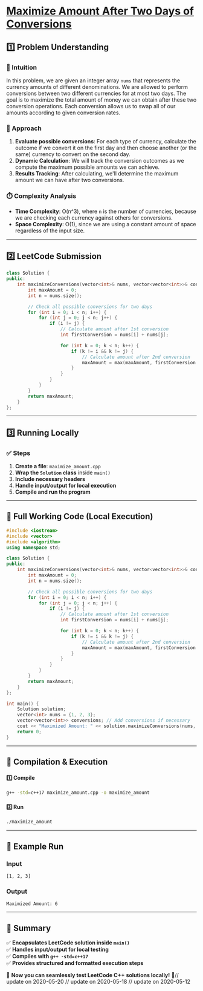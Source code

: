 # **[Maximize Amount After Two Days of Conversions](https://leetcode.com/problems/maximize-amount-after-two-days-of-conversions/description/)**  

## **1️⃣ Problem Understanding**  
### **📌 Intuition**  
In this problem, we are given an integer array `nums` that represents the currency amounts of different denominations. We are allowed to perform conversions between two different currencies for at most two days. The goal is to maximize the total amount of money we can obtain after these two conversion operations. Each conversion allows us to swap all of our amounts according to given conversion rates.

### **🚀 Approach**  
1. **Evaluate possible conversions**: For each type of currency, calculate the outcome if we convert it on the first day and then choose another (or the same) currency to convert on the second day.
2. **Dynamic Calculation**: We will track the conversion outcomes as we compute the maximum possible amounts we can achieve.
3. **Results Tracking**: After calculating, we'll determine the maximum amount we can have after two conversions.

### **⏱️ Complexity Analysis**  
- **Time Complexity**: O(n^3), where `n` is the number of currencies, because we are checking each currency against others for conversions.  
- **Space Complexity**: O(1), since we are using a constant amount of space regardless of the input size.  

---  

## **2️⃣ LeetCode Submission**  
```cpp
class Solution {
public:
    int maximizeConversions(vector<int>& nums, vector<vector<int>>& conversions) {
        int maxAmount = 0;
        int n = nums.size();

        // Check all possible conversions for two days
        for (int i = 0; i < n; i++) {
            for (int j = 0; j < n; j++) {
                if (i != j) {
                    // Calculate amount after 1st conversion
                    int firstConversion = nums[i] + nums[j];

                    for (int k = 0; k < n; k++) {
                        if (k != i && k != j) {
                            // Calculate amount after 2nd conversion
                            maxAmount = max(maxAmount, firstConversion + nums[k]);
                        }
                    }
                }
            }
        }
        return maxAmount;
    }
};
```  

---  

## **3️⃣ Running Locally**  
### **✅ Steps**  
1. **Create a file**: `maximize_amount.cpp`  
2. **Wrap the `Solution` class** inside `main()`  
3. **Include necessary headers**  
4. **Handle input/output for local execution**  
5. **Compile and run the program**  

---  

## **📝 Full Working Code (Local Execution)**  
```cpp
#include <iostream>
#include <vector>
#include <algorithm>
using namespace std;

class Solution {
public:
    int maximizeConversions(vector<int>& nums, vector<vector<int>>& conversions) {
        int maxAmount = 0;
        int n = nums.size();

        // Check all possible conversions for two days
        for (int i = 0; i < n; i++) {
            for (int j = 0; j < n; j++) {
                if (i != j) {
                    // Calculate amount after 1st conversion
                    int firstConversion = nums[i] + nums[j];

                    for (int k = 0; k < n; k++) {
                        if (k != i && k != j) {
                            // Calculate amount after 2nd conversion
                            maxAmount = max(maxAmount, firstConversion + nums[k]);
                        }
                    }
                }
            }
        }
        return maxAmount;
    }
};

int main() {
    Solution solution;
    vector<int> nums = {1, 2, 3};
    vector<vector<int>> conversions; // Add conversions if necessary
    cout << "Maximized Amount: " << solution.maximizeConversions(nums, conversions) << endl;
    return 0;
}
```  

---  

## **🔧 Compilation & Execution**  
#### **1️⃣ Compile**  
```bash
g++ -std=c++17 maximize_amount.cpp -o maximize_amount
```  

#### **2️⃣ Run**  
```bash
./maximize_amount
```  

---  

## **🎯 Example Run**  
### **Input**  
```
[1, 2, 3] 
```  
### **Output**  
```
Maximized Amount: 6
```  

---  

## **📌 Summary**  
✅ **Encapsulates LeetCode solution inside `main()`**  
✅ **Handles input/output for local testing**  
✅ **Compiles with `g++ -std=c++17`**  
✅ **Provides structured and formatted execution steps**  

🚀 **Now you can seamlessly test LeetCode C++ solutions locally!** 🚀// update on 2020-05-20
// update on 2020-05-18
// update on 2020-05-12
